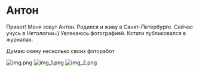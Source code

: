 # Антон
Привет! Меня зовут Антон. 
Родился и живу в Санкт-Петербурге.
Сейчас учусь в Нетологии=)
Увлекаюсь фотографией.
Кстати публиковался в журналах.

Думаю скину несколько своих фоторабот


![img.png](img.png)
![img_1.png](img_1.png)
![img_2.png](img_2.png)